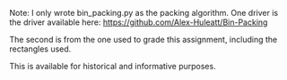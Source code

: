 Note: I only wrote bin_packing.py as the packing algorithm.
One driver is the driver available here:
https://github.com/Alex-Huleatt/Bin-Packing

The second is from the one used to grade this assignment, including the rectangles used.

This is available for historical and informative purposes.
